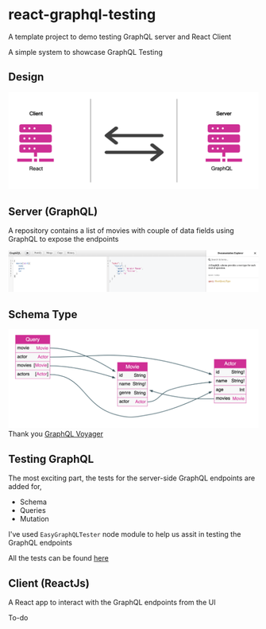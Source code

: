 # react-graphql-testing
A template project to demo testing GraphQL server and React Client

A simple system to showcase GraphQL Testing

## Design
![alt text](./movies-graphql/images/arch.png)

## Server (GraphQL)

A repository contains a list of movies with couple of data fields using GraphQL to expose the endpoints

![alt text](./movies-graphql/images/graphiql.png)

## Schema Type

![alt text](./movies-graphql/images/schema-type.gif)
Thank you [GraphQL Voyager](https://apis.guru/graphql-voyager/)

## Testing GraphQL
The most exciting part, the tests for the server-side GraphQL endpoints are added for,
* Schema
* Queries
* Mutation

I've used `EasyGraphQLTester` node module to help us assit in testing the GraphQL endpoints

All the tests can be found [here](./movies-graphql/server/test/schema.test.js)

## Client (ReactJs)

A React app to interact with the GraphQL endpoints from the UI

To-do